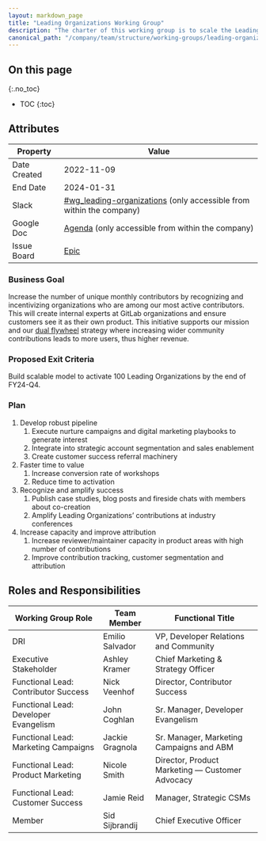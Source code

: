 ```yaml
---
layout: markdown_page
title: "Leading Organizations Working Group"
description: "The charter of this working group is to scale the Leading Organizations intiative."
canonical_path: "/company/team/structure/working-groups/leading-organizations/"
---
```


## On this page
{:.no_toc}

- TOC
{:toc}

## Attributes

| Property        | Value             |
|-----------------|-------------------|
| Date Created    | 2022-11-09        |
| End Date        | 2024-01-31        |
| Slack           | [#wg_leading-organizations](https://gitlab.slack.com/archives/C03KC7N184D) (only accessible from within the company) |
| Google Doc      | [Agenda](https://docs.google.com/document/d/1D5JdVVOMshVWp-9DANaRKFgLlLCrT4LAqQDo6_vJCdo/edit) (only accessible from within the company) |
| Issue Board     | [Epic](https://gitlab.com/groups/gitlab-com/-/epics/1880)             |

### Business Goal

Increase the number of unique monthly contributors by recognizing and incentivizing organizations who are among our most active contributors. This will create internal experts at GitLab organizations and ensure customers see it as their own product. This initiative supports our mission and our [dual flywheel](https://about.gitlab.com/company/strategy/#dual-flywheels) strategy where increasing wider community contributions leads to more users, thus higher revenue.

### Proposed Exit Criteria

Build scalable model to activate 100 Leading Organizations by the end of FY24-Q4.

### Plan

1. Develop robust pipeline
   1. Execute nurture campaigns and digital marketing playbooks to generate interest
   1. Integrate into strategic account segmentation and sales enablement
   1. Create customer success referral machinery 
1. Faster time to value
   1. Increase conversion rate of workshops
   1. Reduce time to activation 
1. Recognize and amplify success
   1. Publish case studies, blog posts and fireside chats with members about co-creation 
   1. Amplify Leading Organizations’ contributions at industry conferences 
1. Increase capacity and improve attribution 
   1. Increase reviewer/maintainer capacity in product areas with high number of contributions
   1. Improve contribution tracking, customer segmentation and attribution

## Roles and Responsibilities

| Working Group Role             | Team Member     | Functional Title                           |
|--------------------------------|-----------------|--------------------------------------------|
| DRI                    | Emilio Salvador   | VP, Developer Relations and Community          |
| Executive Stakeholder          | Ashley Kramer   | Chief Marketing & Strategy Officer         |
| Functional Lead: Contributor Success | Nick Veenhof | Director, Contributor Success           |
| Functional Lead: Developer Evangelism | John Coghlan | Sr. Manager, Developer Evangelism       |
| Functional Lead: Marketing Campaigns  | Jackie Gragnola | Sr. Manager, Marketing Campaigns and ABM |
| Functional Lead: Product Marketing  | Nicole Smith | Director, Product Marketing — Customer Advocacy |
| Functional Lead: Customer Success | Jamie Reid  | Manager, Strategic CSMs                     |
| Member                         | Sid Sijbrandij    | Chief Executive Officer                  |
